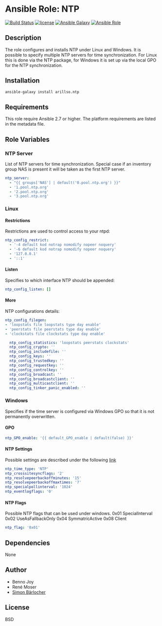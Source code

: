 # Ansible Role: NTP

[![Build Status](https://img.shields.io/travis/arillso/ansible.ntp.svg?branch=master&style=popout-square)](https://travis-ci.org/arillso/ansible.ntp) [![license](https://img.shields.io/github/license/mashape/apistatus.svg?style=popout-square)](https://sbaerlo.ch/licence) [![Ansible Galaxy](https://img.shields.io/badge/ansible--galaxy-ntp-blue.svg?style=popout-square)](https://galaxy.ansible.com/arillso/ntp) [![Ansible Role](https://img.shields.io/ansible/role/d/21608.svg?style=popout-square)](https://galaxy.ansible.com/arillso/ntp)

## Description

The role configures and installs NTP under Linux and Windows. It is possible to specify multiple NTP servers for time synchronization. For Linux this is done via the NTP package, for Windows it is set up via the local GPO for the NTP synchronization.

## Installation

```bash
ansible-galaxy install arillso.ntp
```

## Requirements

This role require Ansible 2.7 or higher. The platform requirements are listed in the metadata file.

## Role Variables

### NTP Server

List of NTP servers for time synchronization. Special case if an inventory group NAS is present it will be taken as the first NTP server.

```yml
ntp_server:
  - "{{ groups['NAS'] | default('0.pool.ntp.org') }}"
  - '1.pool.ntp.org'
  - '2.pool.ntp.org'
  - '3.pool.ntp.org'
```

### Linux

#### Restrictions

Restrictions are used to control access to your ntpd:

```yml
ntp_config_restrict:
  - '-4 default kod notrap nomodify nopeer noquery'
  - '-6 default kod notrap nomodify nopeer noquery'
  - '127.0.0.1'
  - '::1'
```

#### Listen

Specifies to which interface NTP should be appended:

```yml
ntp_config_listen: []
```

#### More

NTP configurations details:

```yml
ntp_config_filegen:
- 'loopstats file loopstats type day enable'
- 'peerstats file peerstats type day enable'
- 'clockstats file clockstats type day enable'

  ntp_config_statistics: 'loopstats peerstats clockstats'
  ntp_config_crypto: ''
  ntp_config_includefile: ''
  ntp_config_keys: ''
  ntp_config_trustedkey: ''
  ntp_config_requestkey: ''
  ntp_config_controlkey: ''
  ntp_config_broadcast: ''
  ntp_config_broadcastclient: ''
  ntp_config_multicastclient: ''
  ntp_config_tinker_panic_enabled: ''
```

### Windows

Specifies if the time server is configured via Windows GPO so that it is not permanently overwritten.

#### GPO

```yml
ntp_GPO_enable: '{{ default_GPO_enable | default(false) }}'
```

#### NTP Settings

Possible settings are described under the following [link](https://getadmx.com/?Category=Windows_10_2016&Policy=Microsoft.Policies.WindowsTimeService::W32TIME_POLICY_CONFIGURE_NTPCLIENT)

```yml
ntp_time_type: 'NTP'
ntp_crosssitesyncflags: '2'
ntp_resolvepeerbackoffminutes: '15'
ntp_resolvepeerbackoffmaxtimes: '7'
ntp_specialpollinterval: '1024'
ntp_eventlogflags: '0'
```

#### NTP Flags

Possible NTP flags that can be used under windows.
0x01 SpecialInterval
0x02 UseAsFallbackOnly
0x04 SymmatricActive
0x08 Client

```yml
ntp_flag: '0x01'
```

## Dependencies

None

## Author

- Benno Joy
- René Moser
- [Simon Bärlocher](https://sbaerlocher.ch)

## License

BSD
